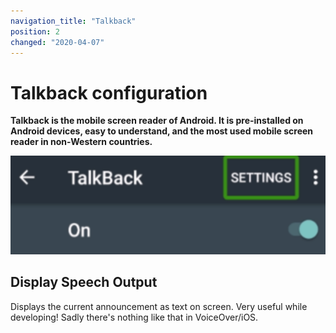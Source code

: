 ```yaml
---
navigation_title: "Talkback"
position: 2
changed: "2020-04-07"
---
```


# Talkback configuration

**Talkback is the mobile screen reader of Android. It is pre-installed on Android devices, easy to understand, and the most used mobile screen reader in non-Western countries.**

![Talkback icon](_media/talkback-icon.png)

## Display Speech Output

Displays the current announcement as text on screen. Very useful while developing! Sadly there's nothing like that in VoiceOver/iOS.
